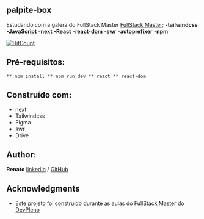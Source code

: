 ## palpite-box
Estudando com a galera do FullStack Master [FullStack Master](https://tuliofaria.dev); 
**-tailwindcss** **-JavaScript** **-next** **-React** **-react-dom** **-swr** **-autoprefixer** **-npm** 

[![HitCount](http://hits.dwyl.com/{RenatoDomingues}/{palpite-box}.svg)](http://hits.dwyl.com/{RenatoDomingues}/{palpite-box})

## Pré-requisitos:

``
** npm install
** npm run dev
** react
** react-dom
``

## Construído com:

* next
* Tailwindcss
* Figma
* swr
* Drive

## Author:
**Renato** [linkedIn](linkedin.com/in/renato-domingues-silva/) / [GitHub](github.com/RenatoDomingues)

## Acknowledgments

* Este projeto foi construído durante as aulas do FullStack Master do [DevPleno](https://tuliofaria.dev)
